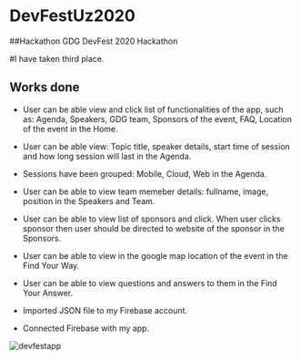 # DevFestUz2020

##Hackathon
GDG DevFest 2020 Hackathon

#I have taken third place.

## Works done

- User can be able view and click list of functionalities of the app, such as: Agenda, Speakers, GDG team, 
Sponsors of the event, FAQ, Location of the event in the Home.


- User can be able view: Topic title, speaker details, start time of session and how long session will last in the Agenda.


- Sessions have been grouped: Mobile, Cloud, Web in the Agenda.


- User can be able to view team memeber details: fullname, image, position in the Speakers and Team.


- User can be able to view list of sponsors and click. When user clicks sponsor then user should be directed to website of the sponsor in the Sponsors.


- User can be able to view in the google map location of the event in the Find Your Way.


- User can be able to view questions and answers to them in the Find Your Answer.


- Imported JSON file to my Firebase account.


- Connected Firebase with my app.

![devfestapp](https://user-images.githubusercontent.com/36184953/101627272-ec7e8f80-3a3f-11eb-807d-7813009cfc05.jpg)

